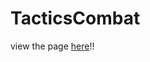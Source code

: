 # TacticsCombat
view the page [here](https://raw.githack.com/minstrike520/TacticsCombat/main/webview/index.html)!!
